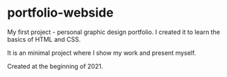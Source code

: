 # portfolio-webside

My first project - personal graphic design portfolio. I created it to learn the basics of HTML and CSS.

It is an minimal project where I show my work and present myself. 

Created at the beginning of 2021.
